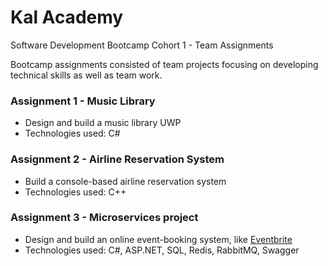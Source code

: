 # Kal Academy
Software Development Bootcamp Cohort 1 - Team Assignments

Bootcamp assignments consisted of team projects focusing on developing technical skills as well as team work.

### Assignment 1 - Music Library
* Design and build a music library UWP
* Technologies used: C#
### Assignment 2 - Airline Reservation System
* Build a console-based airline reservation system
* Technologies used: C++
### Assignment 3 - Microservices project
* Design and build an online event-booking system, like [Eventbrite](www.eventbrite.com)
* Technologies used: C#, ASP.NET, SQL, Redis, RabbitMQ, Swagger
